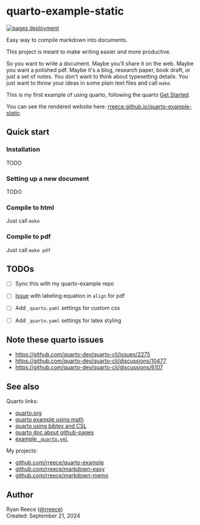 quarto-example-static
====================================

[![pages deployment](https://github.com/rreece/quarto-example-static/actions/workflows/pages/pages-build-deployment/badge.svg)](https://github.com/rreece/quarto-example-static/actions/workflows/pages/pages-build-deployment)

Easy way to compile markdown into documents.

This project is meant to make writing easier and more productive.

So you want to write a document.
Maybe you'll share it on the web.
Maybe you want a polished pdf. 
Maybe it's a blog, research paper, book draft, or just a set of notes.
You don't want to think about typesetting details.
You just want to throw your ideas in some plain text files and call `make`.

This is my first example of using quarto, following the quarto
[Get Started](https://quarto.org/docs/get-started/hello/text-editor.html).

You can see the rendered website here:
[rreece.github.io/quarto-example-static](https://rreece.github.io/quarto-example-static/)


Quick start
----------------------------------

### Installation

TODO


### Setting up a new document

TODO


### Compile to html

Just call `make`


### Compile to pdf

Just call `make pdf`


TODOs
----------------------------------

- [ ] Sync this with my quarto-example repo
- [ ] [Issue](https://github.com/quarto-dev/quarto-cli/issues/2275) with labeling equation in `align` for pdf
- [ ] Add `_quarto.yaml` settings for custom css
- [ ] Add `_quarto.yaml` settings for latex styling


Note these quarto issues
----------------------------------

-   https://github.com/quarto-dev/quarto-cli/issues/2275
-   https://github.com/quarto-dev/quarto-cli/discussions/10477
-   https://github.com/quarto-dev/quarto-cli/discussions/6107


See also
----------------------------------

Quarto links:

-   [quarto.org](https://quarto.org/)
-   [quarto example using math](https://github.com/quarto-dev/quarto-examples/tree/main/html-math)
-   [quarto using bibtex and CSL](https://github.com/quarto-dev/quarto-examples/tree/main/appendix-csl)
-   [quarto doc about github-pages](https://quarto.org/docs/publishing/github-pages.html)
-   [example `_quarto.yml`](https://github.com/quarto-dev/quarto-web/blob/main/_quarto.yml)

My projects:

-   [github.com/rreece/quarto-example](https://github.com/rreece/quarto-example)
-   [github.com/rreece/markdown-easy](https://github.com/rreece/markdown-easy)
-   [github.com/rreece/markdown-memo](https://github.com/rreece/markdown-memo)


Author
----------------------------------

Ryan Reece ([@rreece](https://github.com/rreece))         
Created: September 21, 2024

